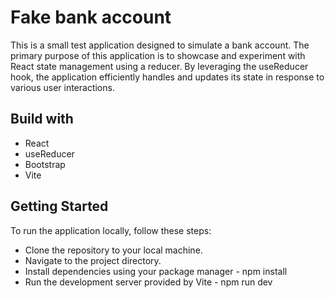 # Fake bank account

This is a small test application designed to simulate a bank account. The primary purpose of this application is to showcase and experiment with React state management using a reducer. By leveraging the useReducer hook, the application efficiently handles and updates its state in response to various user interactions.

## Build with

- React
- useReducer
- Bootstrap
- Vite

## Getting Started

To run the application locally, follow these steps:

- Clone the repository to your local machine.
- Navigate to the project directory.
- Install dependencies using your package manager - npm install
- Run the development server provided by Vite - npm run dev
